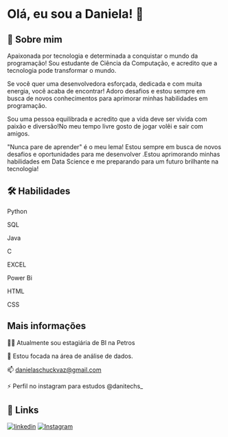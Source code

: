 
# Olá, eu sou a Daniela! 👋


## 🚀 Sobre mim
Apaixonada por tecnologia e determinada a conquistar o mundo da programação! Sou estudante de Ciência da Computação, e acredito que a tecnologia pode transformar o mundo.

Se você quer uma desenvolvedora esforçada, dedicada e com muita energia, você acaba de encontrar! Adoro desafios e estou sempre em busca de novos conhecimentos para aprimorar minhas habilidades em programação.

Sou uma pessoa equilibrada e acredito que a vida deve ser vivida com paixão e diversão!No meu tempo livre gosto de jogar volêi e sair com amigos.

"Nunca pare de aprender" é o meu lema! Estou sempre em busca de novos desafios e oportunidades para me desenvolver .Estou aprimorando minhas habilidades em Data Science e me preparando para um futuro brilhante na tecnologia!


## 🛠 Habilidades

  
  Python

  SQL


  Java 

  C 

EXCEL

  Power Bi

 HTML

  CSS
## Mais informações
👩‍💻 Atualmente sou estagiária de BI na Petros

🧠 Estou focada na área de análise de dados.

📫 danielaschuckvaz@gmail.com

⚡️ Perfil no instagram para estudos @danitechs_


## 🔗 Links

[![linkedin](https://img.shields.io/badge/linkedin-0A66C2?style=for-the-badge&logo=linkedin&logoColor=white)](https://www.linkedin.com/in/daniela-schuck-m-vaz-a9886921a)
[![Instagram](https://img.shields.io/badge/-Instagram-E4405F?style=flat-square&logo=instagram&logoColor=white&link=https://www.instagram.com/seu_usuario/)](https://instagram.com/danitechs_?igshid=ZDdkNTZiNTM=)


